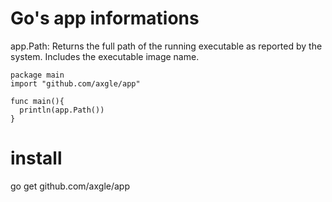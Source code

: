 Go's app informations
==============
app.Path: Returns the full path of the running executable
as reported by the system. Includes the executable image name.

	package main
	import "github.com/axgle/app"

	func main(){  
	  println(app.Path())
	}

install
===
go get github.com/axgle/app